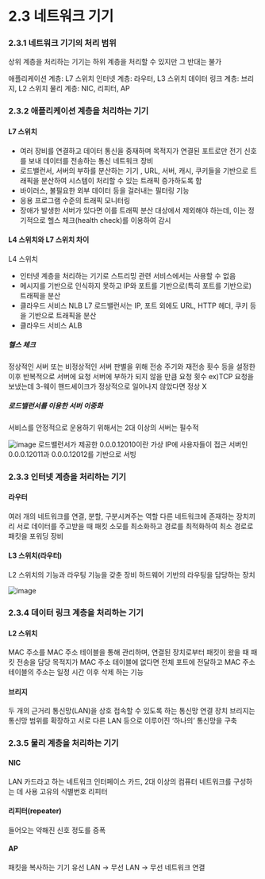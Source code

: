 # 2.3 네트워크 기기

### 2.3.1 네트워크 기기의 처리 범위
상위 계층을 처리하는 기기는 하위 계층을 처리할 수 있지만 그 반대는 불가

애플리케이션 계층: L7 스위치
인터넷 계층: 라우터, L3 스위치
데이터 링크 계층: 브리지, L2 스위치
물리 계층: NIC, 리피터, AP

### 2.3.2 애플리케이션 계층을 처리하는 기기

#### L7 스위치
- 여러 장비를 연결하고 데이터 통신을 중재하며 목적지가 연결된 포트로만 전기 신호를 보내 데이터를 전송하는 통신 네트워크 장비
- 로드밸런서, 서버의 부하를 분산하는 기기 , URL, 서버, 캐시, 쿠키들을 기반으로 트래픽을 분산하여 시스템이 처리할 수 있는 트래픽 증가하도록 함 
- 바이러스, 불필요한 외부 데이터 등을 걸러내는 필터링 기능
- 응용 프로그램 수준의 트래픽 모니터링
- 장애가 발생한 서버가 있다면 이를 트래픽 분산 대상에서 제외해야 하는데, 이는 정기적으로 헬스 체크(health check)를 이용하여 감시

#### L4 스위치와 L7 스위치 차이
L4 스위치
- 인터넷 계층을 처리하는 기기로 스트리밍 관련 서비스에서는 사용할 수 없음
- 메시지를 기반으로 인식하지 못하고 IP와 포트를 기반으로(특히 포트를 기반으로) 트래픽을 분산
- 클라우드 서비스 NLB
L7 로드밸런서는
IP, 포트 외에도 URL, HTTP 헤더, 쿠키 등을 기반으로 트래픽을 분산
- 클라우드 서비스 ALB

##### 헬스 체크
정상적인 서버 또는 비정상적인 서버 판별을 위해 전송 주기와 재전송 횟수 등을 설정한 이후 반복적으로 서버에 요청
서버에 부하가 되지 않을 만큼 요청 횟수
ex)TCP 요청을 보냈는데 3-웨이 핸드셰이크가 정상적으로 일어나지 않았다면 정상 X

##### 로드밸런서를 이용한 서버 이중화
서비스를 안정적으로 운용하기 위해서는 2대 이상의 서버는 필수적

![image](https://github.com/98000001/CS-Study/assets/96863137/f7f2a196-d35f-4497-a025-a515e46ecc04)
로드밸런서가 제공한 0.0.0.12010이란 가상 IP에 사용자들이 접근
서버인 0.0.0.12011과 0.0.0.12012를 기반으로 서빙

### 2.3.3 인터넷 계층을 처리하는 기기

#### 라우터
여러 개의 네트워크를 연결, 분할, 구분시켜주는 역할
다른 네트워크에 존재하는 장치끼리 서로 데이터를 주고받을 때 패킷 소모를 최소화하고 경로를 최적화하여 최소 경로로 패킷을 포워딩 장비
#### L3 스위치(라우터)
L2 스위치의 기능과 라우팅 기능을 갖춘 장비
하드웨어 기반의 라우팅을 담당하는 장치

![image](https://github.com/98000001/CS-Study/assets/96863137/32cc8816-6e7f-4212-bdaa-070d970b7b73)

### 2.3.4 데이터 링크 계층을 처리하는 기기

#### L2 스위치
MAC 주소를 MAC 주소 테이블을 통해 관리하며, 연결된 장치로부터 패킷이 왔을 때 패킷 전송을 담당
목적지가 MAC 주소 테이블에 없다면 전체 포트에 전달하고 MAC 주소 테이블의 주소는 일정 시간 이후 삭제
하는 기능 

#### 브리지
두 개의 근거리 통신망(LAN)을 상호 접속할 수 있도록 하는 통신망 연결 장치
브리지는 통신망 범위를 확장하고 서로 다른 LAN 등으로 이루어진 ‘하나의’ 통신망을 구축

### 2.3.5 물리 계층을 처리하는 기기

#### NIC
LAN 카드라고 하는 네트워크 인터페이스 카드, 2대 이상의 컴퓨터 네트워크를 구성하는 데 사용
고유의 식별번호
리피터

#### 리피터(repeater)
들어오는 약해진 신호 정도를 증폭

#### AP
패킷을 복사하는 기기
유선 LAN -> 무선 LAN -> 무선 네트워크 연결
